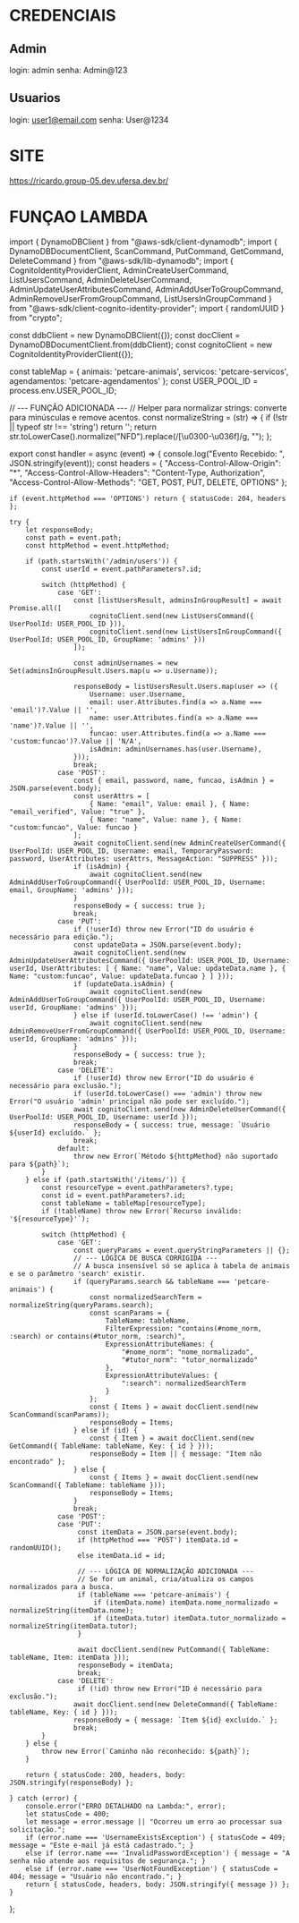 # CREDENCIAIS
## Admin
login: admin
senha: Admin@123
## Usuarios
login: user1@email.com
senha: User@1234

# SITE
https://ricardo.group-05.dev.ufersa.dev.br/

# FUNÇAO LAMBDA

import { DynamoDBClient } from "@aws-sdk/client-dynamodb";
import { DynamoDBDocumentClient, ScanCommand, PutCommand, GetCommand, DeleteCommand } from "@aws-sdk/lib-dynamodb";
import { CognitoIdentityProviderClient, AdminCreateUserCommand, ListUsersCommand, AdminDeleteUserCommand, AdminUpdateUserAttributesCommand, AdminAddUserToGroupCommand, AdminRemoveUserFromGroupCommand, ListUsersInGroupCommand } from "@aws-sdk/client-cognito-identity-provider";
import { randomUUID } from "crypto";

const ddbClient = new DynamoDBClient({});
const docClient = DynamoDBDocumentClient.from(ddbClient);
const cognitoClient = new CognitoIdentityProviderClient({});

const tableMap = { animais: 'petcare-animais', servicos: 'petcare-servicos', agendamentos: 'petcare-agendamentos' };
const USER_POOL_ID = process.env.USER_POOL_ID;

// --- FUNÇÃO ADICIONADA ---
// Helper para normalizar strings: converte para minúsculas e remove acentos.
const normalizeString = (str) => {
    if (!str || typeof str !== 'string') return '';
    return str.toLowerCase().normalize("NFD").replace(/[\u0300-\u036f]/g, "");
};

export const handler = async (event) => {
    console.log("Evento Recebido: ", JSON.stringify(event));
    const headers = { "Access-Control-Allow-Origin": "*", "Access-Control-Allow-Headers": "Content-Type, Authorization", "Access-Control-Allow-Methods": "GET, POST, PUT, DELETE, OPTIONS" };

    if (event.httpMethod === 'OPTIONS') return { statusCode: 204, headers };

    try {
        let responseBody;
        const path = event.path;
        const httpMethod = event.httpMethod;

        if (path.startsWith('/admin/users')) {
            const userId = event.pathParameters?.id;

            switch (httpMethod) {
                case 'GET':
                    const [listUsersResult, adminsInGroupResult] = await Promise.all([
                        cognitoClient.send(new ListUsersCommand({ UserPoolId: USER_POOL_ID })),
                        cognitoClient.send(new ListUsersInGroupCommand({ UserPoolId: USER_POOL_ID, GroupName: 'admins' }))
                    ]);
                    
                    const adminUsernames = new Set(adminsInGroupResult.Users.map(u => u.Username));

                    responseBody = listUsersResult.Users.map(user => ({
                        Username: user.Username,
                        email: user.Attributes.find(a => a.Name === 'email')?.Value || '',
                        name: user.Attributes.find(a => a.Name === 'name')?.Value || '',
                        funcao: user.Attributes.find(a => a.Name === 'custom:funcao')?.Value || 'N/A',
                        isAdmin: adminUsernames.has(user.Username),
                    }));
                    break;
                case 'POST':
                    const { email, password, name, funcao, isAdmin } = JSON.parse(event.body);
                    const userAttrs = [
                        { Name: "email", Value: email }, { Name: "email_verified", Value: "true" },
                        { Name: "name", Value: name }, { Name: "custom:funcao", Value: funcao }
                    ];
                    await cognitoClient.send(new AdminCreateUserCommand({ UserPoolId: USER_POOL_ID, Username: email, TemporaryPassword: password, UserAttributes: userAttrs, MessageAction: "SUPPRESS" }));
                    if (isAdmin) {
                        await cognitoClient.send(new AdminAddUserToGroupCommand({ UserPoolId: USER_POOL_ID, Username: email, GroupName: 'admins' }));
                    }
                    responseBody = { success: true };
                    break;
                case 'PUT':
                    if (!userId) throw new Error("ID do usuário é necessário para edição.");
                    const updateData = JSON.parse(event.body);
                    await cognitoClient.send(new AdminUpdateUserAttributesCommand({ UserPoolId: USER_POOL_ID, Username: userId, UserAttributes: [ { Name: "name", Value: updateData.name }, { Name: "custom:funcao", Value: updateData.funcao } ] }));
                    if (updateData.isAdmin) {
                        await cognitoClient.send(new AdminAddUserToGroupCommand({ UserPoolId: USER_POOL_ID, Username: userId, GroupName: 'admins' }));
                    } else if (userId.toLowerCase() !== 'admin') {
                        await cognitoClient.send(new AdminRemoveUserFromGroupCommand({ UserPoolId: USER_POOL_ID, Username: userId, GroupName: 'admins' }));
                    }
                    responseBody = { success: true };
                    break;
                case 'DELETE':
                    if (!userId) throw new Error("ID do usuário é necessário para exclusão.");
                    if (userId.toLowerCase() === 'admin') throw new Error("O usuário 'admin' principal não pode ser excluído.");
                    await cognitoClient.send(new AdminDeleteUserCommand({ UserPoolId: USER_POOL_ID, Username: userId }));
                    responseBody = { success: true, message: `Usuário ${userId} excluído.` };
                    break;
                default:
                    throw new Error(`Método ${httpMethod} não suportado para ${path}`);
            }
        } else if (path.startsWith('/items/')) {
            const resourceType = event.pathParameters?.type;
            const id = event.pathParameters?.id;
            const tableName = tableMap[resourceType];
            if (!tableName) throw new Error(`Recurso inválido: '${resourceType}'`);
            
            switch (httpMethod) {
                case 'GET':
                    const queryParams = event.queryStringParameters || {};
                    // --- LÓGICA DE BUSCA CORRIGIDA ---
                    // A busca insensível só se aplica à tabela de animais e se o parâmetro 'search' existir.
                    if (queryParams.search && tableName === 'petcare-animais') {
                        const normalizedSearchTerm = normalizeString(queryParams.search);
                        const scanParams = {
                            TableName: tableName,
                            FilterExpression: "contains(#nome_norm, :search) or contains(#tutor_norm, :search)",
                            ExpressionAttributeNames: {
                                "#nome_norm": "nome_normalizado",
                                "#tutor_norm": "tutor_normalizado"
                            },
                            ExpressionAttributeValues: {
                                ":search": normalizedSearchTerm
                            }
                        };
                        const { Items } = await docClient.send(new ScanCommand(scanParams));
                        responseBody = Items;
                    } else if (id) {
                        const { Item } = await docClient.send(new GetCommand({ TableName: tableName, Key: { id } }));
                        responseBody = Item || { message: "Item não encontrado" };
                    } else {
                        const { Items } = await docClient.send(new ScanCommand({ TableName: tableName }));
                        responseBody = Items;
                    }
                    break;
                case 'POST':
                case 'PUT':
                     const itemData = JSON.parse(event.body);
                     if (httpMethod === 'POST') itemData.id = randomUUID();
                     else itemData.id = id;

                     // --- LÓGICA DE NORMALIZAÇÃO ADICIONADA ---
                     // Se for um animal, cria/atualiza os campos normalizados para a busca.
                     if (tableName === 'petcare-animais') {
                         if (itemData.nome) itemData.nome_normalizado = normalizeString(itemData.nome);
                         if (itemData.tutor) itemData.tutor_normalizado = normalizeString(itemData.tutor);
                     }

                     await docClient.send(new PutCommand({ TableName: tableName, Item: itemData }));
                     responseBody = itemData;
                     break;
                case 'DELETE':
                     if (!id) throw new Error("ID é necessário para exclusão.");
                    await docClient.send(new DeleteCommand({ TableName: tableName, Key: { id } }));
                    responseBody = { message: `Item ${id} excluído.` };
                    break;
            }
        } else {
            throw new Error(`Caminho não reconhecido: ${path}`);
        }

        return { statusCode: 200, headers, body: JSON.stringify(responseBody) };

    } catch (error) {
        console.error("ERRO DETALHADO na Lambda:", error);
        let statusCode = 400;
        let message = error.message || "Ocorreu um erro ao processar sua solicitação.";
        if (error.name === 'UsernameExistsException') { statusCode = 409; message = "Este e-mail já está cadastrado."; }
        else if (error.name === 'InvalidPasswordException') { message = "A senha não atende aos requisitos de segurança."; }
        else if (error.name === 'UserNotFoundException') { statusCode = 404; message = "Usuário não encontrado."; }
        return { statusCode, headers, body: JSON.stringify({ message }) };
    }
};
